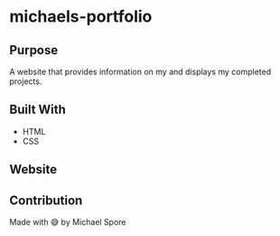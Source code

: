 # michaels-portfolio



## Purpose
A website that provides information on my and displays my completed projects.

## Built With
* HTML
* CSS

## Website


## Contribution
Made with 😅 by Michael Spore
